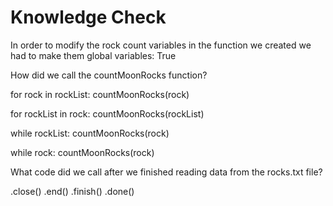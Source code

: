 # Knowledge Check

In order to modify the rock count variables in the function we created we had to make them global variables:
True

How did we call the countMoonRocks function?

for rock in rockList:
    countMoonRocks(rock)

for rockList in rock:
    countMoonRocks(rockList)

while rockList:
    countMoonRocks(rock)

while rock:
    countMoonRocks(rock)

What code did we call after we finished reading data from the rocks.txt file?

.close()
.end()
.finish()
.done()
